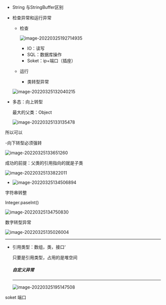 - String 与StringBuffer区别

- 检查异常和运行异常

  * 检查

    ![image-20220325192714935](C:\Users\srf\AppData\Roaming\Typora\typora-user-images\image-20220325192714935.png)

    * IO：读写
    * SQL：数据库操作
    * Soket：ip+端口（插座）

  * 运行
    
    * 类转型异常

  ![image-20220325132040215](C:\Users\srf\AppData\Roaming\Typora\typora-user-images\image-20220325132040215.png)

- 多态：向上转型

  最大的父类：Object

  ![image-20220325133135478](C:\Users\srf\AppData\Roaming\Typora\typora-user-images\image-20220325133135478.png)

所以可以

 -向下转型必须强转

![image-20220325133651260](C:\Users\srf\AppData\Roaming\Typora\typora-user-images\image-20220325133651260.png)

成功的前提：父类的引用指向的就是子类

![image-20220325133822011](C:\Users\srf\AppData\Roaming\Typora\typora-user-images\image-20220325133822011.png)

- ![image-20220325134506894](C:\Users\srf\AppData\Roaming\Typora\typora-user-images\image-20220325134506894.png)

字符串转整

Integer.paseInt()

![image-20220325134750830](C:\Users\srf\AppData\Roaming\Typora\typora-user-images\image-20220325134750830.png)

数字转型异常

![image-20220325135026004](C:\Users\srf\AppData\Roaming\Typora\typora-user-images\image-20220325135026004.png)

------

- 引用类型：数组，类，接口‘

  只要是引用类型，占用的是堆空间

  ##### 自定义异常

  ----

  ![image-20220325195147508](C:\Users\srf\AppData\Roaming\Typora\typora-user-images\image-20220325195147508.png)

soket 端口